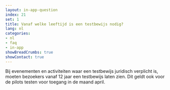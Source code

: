 ```yaml
---
layout: in-app-question
index: 21
set: 1
title: Vanaf welke leeftijd is een testbewijs nodig?
lang: nl
categories:
- nl
- faq
- in-app
showBreadCrumbs: true
showContact: true
---
```

Bij evenementen en activiteiten waar een testbewijs juridisch verplicht is, moeten bezoekers vanaf 12 jaar een testbewijs laten zien. Dit geldt ook voor de pilots testen voor toegang in de maand april.
